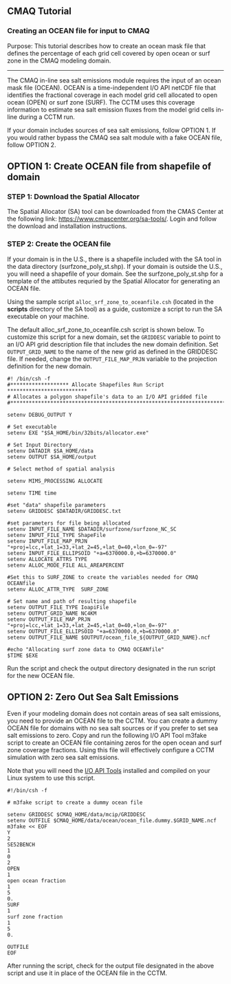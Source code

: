 ## CMAQ Tutorial ##
### Creating an OCEAN file for input to CMAQ ###
Purpose: This tutorial describes how to create an ocean mask file that defines the percentage of each grid cell covered by open ocean or surf zone in the CMAQ modeling domain.


------------

The CMAQ in-line sea salt emissions module requires the input of an ocean mask file (OCEAN). OCEAN is a time-independent I/O API netCDF file that identifies the fractional coverage in each model grid cell allocated to open ocean (OPEN) or surf zone (SURF). The CCTM uses this coverage information to estimate sea salt emission fluxes from the model grid cells in-line during a CCTM run.

If your domain includes sources of sea salt emissions, follow OPTION 1. If you would rather bypass the CMAQ sea salt module with a fake OCEAN file, follow OPTION 2.

## OPTION 1: Create OCEAN file from shapefile of domain

### STEP 1: Download the Spatial Allocator</strong>

The Spatial Allocator (SA) tool can be downloaded from the CMAS Center at the following link: https://www.cmascenter.org/sa-tools/. Login and follow the download and installation instructions.

### STEP 2: Create the OCEAN file

If your domain is in the U.S., there is a shapefile included with the SA tool in the data directory (surfzone_poly_st.shp). If your domain is outside the U.S., you will need a shapefile of your domain. See the surfzone_poly_st.shp for a template of the attibutes requried by the Spatial Allocator for generating an OCEAN file.

Using the sample script `alloc_srf_zone_to_oceanfile.csh` (located in the **scripts** directory of the SA tool) as a guide, customize a script to run the SA executable on your machine.

The default alloc_srf_zone_to_oceanfile.csh script is shown below. To customize this script for a new domain, set the `GRIDDESC` variable to point to an I/O API grid description file that includes the new domain definition. Set `OUTPUT_GRID_NAME` to the name of the new grid as defined in the GRIDDESC file. If needed, change the `OUTPUT_FILE_MAP_PRJN` variable to the projection definition for the new domain.

```
#! /bin/csh -f
#******************* Allocate Shapefiles Run Script **************************
# Allocates a polygon shapefile's data to an I/O API gridded file
#*****************************************************************************

setenv DEBUG_OUTPUT Y

# Set executable
setenv EXE "$SA_HOME/bin/32bits/allocator.exe"

# Set Input Directory
setenv DATADIR $SA_HOME/data
setenv OUTPUT $SA_HOME/output

# Select method of spatial analysis

setenv MIMS_PROCESSING ALLOCATE

setenv TIME time

#set "data" shapefile parameters
setenv GRIDDESC $DATADIR/GRIDDESC.txt

#set parameters for file being allocated
setenv INPUT_FILE_NAME $DATADIR/surfzone/surfzone_NC_SC
setenv INPUT_FILE_TYPE ShapeFile
setenv INPUT_FILE_MAP_PRJN "+proj=lcc,+lat_1=33,+lat_2=45,+lat_0=40,+lon_0=-97"
setenv INPUT_FILE_ELLIPSOID "+a=6370000.0,+b=6370000.0"
setenv ALLOCATE_ATTRS TYPE
setenv ALLOC_MODE_FILE ALL_AREAPERCENT

#Set this to SURF_ZONE to create the variables needed for CMAQ OCEANfile
setenv ALLOC_ATTR_TYPE  SURF_ZONE

# Set name and path of resulting shapefile
setenv OUTPUT_FILE_TYPE IoapiFile
setenv OUTPUT_GRID_NAME NC4KM
setenv OUTPUT_FILE_MAP_PRJN "+proj=lcc,+lat_1=33,+lat_2=45,+lat_0=40,+lon_0=-97"
setenv OUTPUT_FILE_ELLIPSOID "+a=6370000.0,+b=6370000.0"
setenv OUTPUT_FILE_NAME $OUTPUT/ocean_file_${OUTPUT_GRID_NAME}.ncf

#echo "Allocating surf zone data to CMAQ OCEANfile"
$TIME $EXE
```

Run the script and check the output directory designated in the run script for the new OCEAN file.

## OPTION 2: Zero Out Sea Salt Emissions

Even if your modeling domain does not contain areas of sea salt emissions, you need to provide an OCEAN file to the CCTM. You can create a dummy OCEAN file for domains with no sea salt sources or if you prefer to set sea salt emissions to zero. Copy and run the following I/O API Tool m3fake script to create an OCEAN file containing zeros for the open ocean and surf zone coverage fractions. Using this file will effectively configure a CCTM simulation with zero sea salt emissions.  

Note that you will need the [I/O API Tools](www.cmascenter.org/ioapi) installed and compiled on your Linux system to use this script.

```
#!/bin/csh -f

# m3fake script to create a dummy ocean file

setenv GRIDDESC $CMAQ_HOME/data/mcip/GRIDDESC
setenv OUTFILE $CMAQ_HOME/data/ocean/ocean_file.dummy.$GRID_NAME.ncf
m3fake << EOF
Y
2
SE52BENCH
1
0
2
OPEN
1
open ocean fraction 
1
5
0.
SURF
1
surf zone fraction
1
5
0.

OUTFILE
EOF
```

After running the script, check for the output file designated in the above script and use it in place of the OCEAN file in the CCTM.
